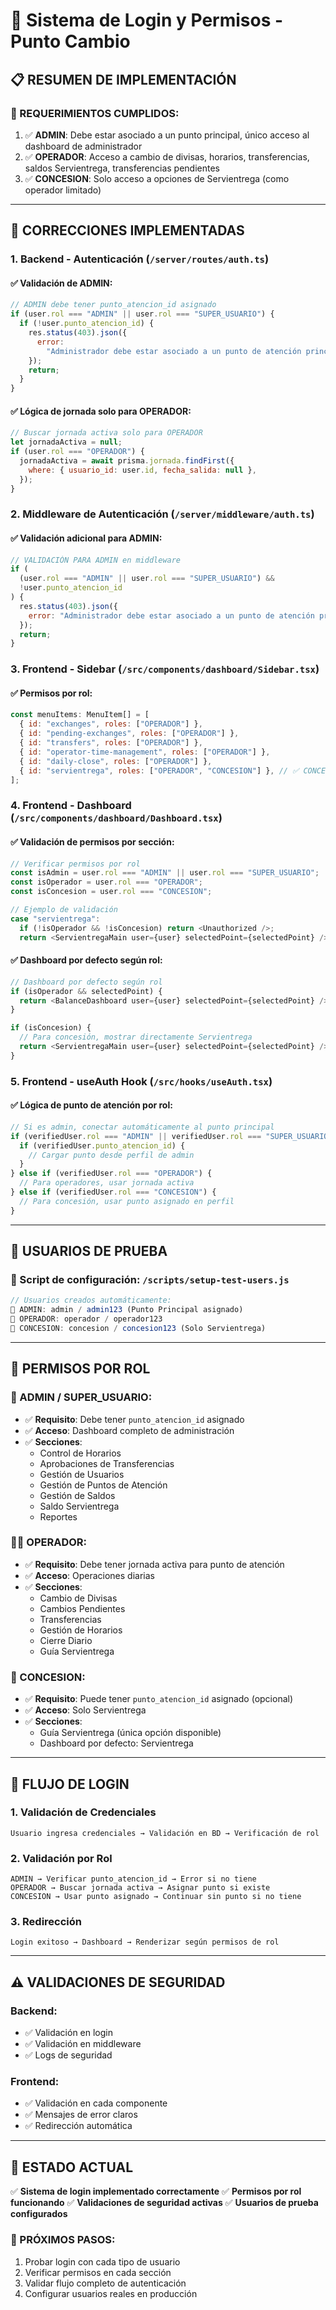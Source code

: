 # 🔐 Sistema de Login y Permisos - Punto Cambio

## 📋 **RESUMEN DE IMPLEMENTACIÓN**

### **🎯 REQUERIMIENTOS CUMPLIDOS:**

1. ✅ **ADMIN**: Debe estar asociado a un punto principal, único acceso al dashboard de administrador
2. ✅ **OPERADOR**: Acceso a cambio de divisas, horarios, transferencias, saldos Servientrega, transferencias pendientes
3. ✅ **CONCESION**: Solo acceso a opciones de Servientrega (como operador limitado)

---

## 🔧 **CORRECCIONES IMPLEMENTADAS**

### **1. Backend - Autenticación (`/server/routes/auth.ts`)**

#### **✅ Validación de ADMIN:**

```javascript
// ADMIN debe tener punto_atencion_id asignado
if (user.rol === "ADMIN" || user.rol === "SUPER_USUARIO") {
  if (!user.punto_atencion_id) {
    res.status(403).json({
      error:
        "Administrador debe estar asociado a un punto de atención principal",
    });
    return;
  }
}
```

#### **✅ Lógica de jornada solo para OPERADOR:**

```javascript
// Buscar jornada activa solo para OPERADOR
let jornadaActiva = null;
if (user.rol === "OPERADOR") {
  jornadaActiva = await prisma.jornada.findFirst({
    where: { usuario_id: user.id, fecha_salida: null },
  });
}
```

### **2. Middleware de Autenticación (`/server/middleware/auth.ts`)**

#### **✅ Validación adicional para ADMIN:**

```javascript
// VALIDACIÓN PARA ADMIN en middleware
if (
  (user.rol === "ADMIN" || user.rol === "SUPER_USUARIO") &&
  !user.punto_atencion_id
) {
  res.status(403).json({
    error: "Administrador debe estar asociado a un punto de atención principal",
  });
  return;
}
```

### **3. Frontend - Sidebar (`/src/components/dashboard/Sidebar.tsx`)**

#### **✅ Permisos por rol:**

```javascript
const menuItems: MenuItem[] = [
  { id: "exchanges", roles: ["OPERADOR"] },
  { id: "pending-exchanges", roles: ["OPERADOR"] },
  { id: "transfers", roles: ["OPERADOR"] },
  { id: "operator-time-management", roles: ["OPERADOR"] },
  { id: "daily-close", roles: ["OPERADOR"] },
  { id: "servientrega", roles: ["OPERADOR", "CONCESION"] }, // ✅ CONCESION incluido
];
```

### **4. Frontend - Dashboard (`/src/components/dashboard/Dashboard.tsx`)**

#### **✅ Validación de permisos por sección:**

```javascript
// Verificar permisos por rol
const isAdmin = user.rol === "ADMIN" || user.rol === "SUPER_USUARIO";
const isOperador = user.rol === "OPERADOR";
const isConcesion = user.rol === "CONCESION";

// Ejemplo de validación
case "servientrega":
  if (!isOperador && !isConcesion) return <Unauthorized />;
  return <ServientregaMain user={user} selectedPoint={selectedPoint} />;
```

#### **✅ Dashboard por defecto según rol:**

```javascript
// Dashboard por defecto según rol
if (isOperador && selectedPoint) {
  return <BalanceDashboard user={user} selectedPoint={selectedPoint} />;
}

if (isConcesion) {
  // Para concesión, mostrar directamente Servientrega
  return <ServientregaMain user={user} selectedPoint={selectedPoint} />;
}
```

### **5. Frontend - useAuth Hook (`/src/hooks/useAuth.tsx`)**

#### **✅ Lógica de punto de atención por rol:**

```javascript
// Si es admin, conectar automáticamente al punto principal
if (verifiedUser.rol === "ADMIN" || verifiedUser.rol === "SUPER_USUARIO") {
  if (verifiedUser.punto_atencion_id) {
    // Cargar punto desde perfil de admin
  }
} else if (verifiedUser.rol === "OPERADOR") {
  // Para operadores, usar jornada activa
} else if (verifiedUser.rol === "CONCESION") {
  // Para concesión, usar punto asignado en perfil
}
```

---

## 👥 **USUARIOS DE PRUEBA**

### **📝 Script de configuración:** `/scripts/setup-test-users.js`

```javascript
// Usuarios creados automáticamente:
👤 ADMIN: admin / admin123 (Punto Principal asignado)
👤 OPERADOR: operador / operador123
👤 CONCESION: concesion / concesion123 (Solo Servientrega)
```

---

## 🎯 **PERMISOS POR ROL**

### **🔑 ADMIN / SUPER_USUARIO:**

- ✅ **Requisito**: Debe tener `punto_atencion_id` asignado
- ✅ **Acceso**: Dashboard completo de administración
- ✅ **Secciones**:
  - Control de Horarios
  - Aprobaciones de Transferencias
  - Gestión de Usuarios
  - Gestión de Puntos de Atención
  - Gestión de Saldos
  - Saldo Servientrega
  - Reportes

### **👨‍💼 OPERADOR:**

- ✅ **Requisito**: Debe tener jornada activa para punto de atención
- ✅ **Acceso**: Operaciones diarias
- ✅ **Secciones**:
  - Cambio de Divisas
  - Cambios Pendientes
  - Transferencias
  - Gestión de Horarios
  - Cierre Diario
  - Guía Servientrega

### **🏢 CONCESION:**

- ✅ **Requisito**: Puede tener `punto_atencion_id` asignado (opcional)
- ✅ **Acceso**: Solo Servientrega
- ✅ **Secciones**:
  - Guía Servientrega (única opción disponible)
  - Dashboard por defecto: Servientrega

---

## 🚀 **FLUJO DE LOGIN**

### **1. Validación de Credenciales**

```
Usuario ingresa credenciales → Validación en BD → Verificación de rol
```

### **2. Validación por Rol**

```
ADMIN → Verificar punto_atencion_id → Error si no tiene
OPERADOR → Buscar jornada activa → Asignar punto si existe
CONCESION → Usar punto asignado → Continuar sin punto si no tiene
```

### **3. Redirección**

```
Login exitoso → Dashboard → Renderizar según permisos de rol
```

---

## ⚠️ **VALIDACIONES DE SEGURIDAD**

### **Backend:**

- ✅ Validación en login
- ✅ Validación en middleware
- ✅ Logs de seguridad

### **Frontend:**

- ✅ Validación en cada componente
- ✅ Mensajes de error claros
- ✅ Redirección automática

---

## 🎉 **ESTADO ACTUAL**

✅ **Sistema de login implementado correctamente**
✅ **Permisos por rol funcionando**
✅ **Validaciones de seguridad activas**
✅ **Usuarios de prueba configurados**

### **🔄 PRÓXIMOS PASOS:**

1. Probar login con cada tipo de usuario
2. Verificar permisos en cada sección
3. Validar flujo completo de autenticación
4. Configurar usuarios reales en producción
